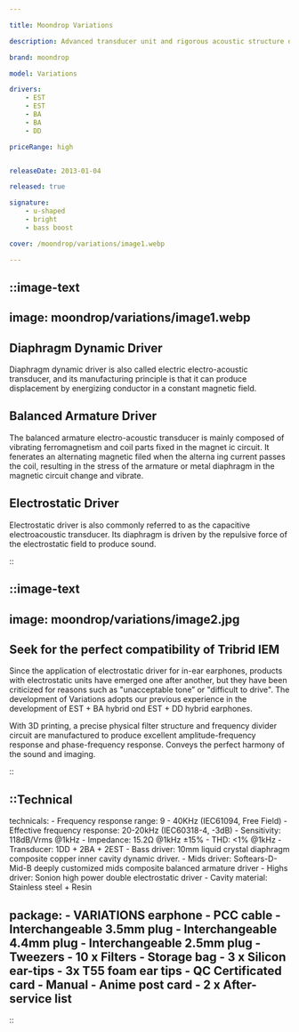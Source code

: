 ```yaml
---

title: Moondrop Variations

description: Advanced transducer unit and rigorous acoustic structure design, coupled with carefully polished physical filtering and crossover circuits, make Variations outstanding results in both linear and nonlinear distortions. Phase exhibits a high degree of uniformity across all the frequency, eliminating the common connection problems of multi-unit tribrid earphones, making the three-frequency sound fit accurately, and the sound field image is true and accurate. With the reasonable unit configuration, the total harmonic distortion of the whole frequency is less than 1%, and the odd and even harmonics are evenly distributed, and the overall tone is harmonious and clean.

brand: moondrop

model: Variations

drivers: 
    - EST
    - EST
    - BA
    - BA
    - DD

priceRange: high


releaseDate: 2013-01-04

released: true

signature:
    - u-shaped
    - bright
    - bass boost

cover: /moondrop/variations/image1.webp

---
```


::image-text
---
image: moondrop/variations/image1.webp
---
## Diaphragm Dynamic Driver

Diaphragm dynamic driver is also called electric electro-acoustic
transducer, and its manufacturing principle is that it can produce
displacement by energizing conductor in a constant magnetic field.

## Balanced Armature Driver 

The balanced armature electro-acoustic transducer is mainly composed of vibrating ferromagnetism and coil parts fixed in the magnet
ic circuit. It fenerates an alternating magnetic filed when the alterna
ing current passes the coil, resulting in the stress of the armature or
metal diaphragm in the magnetic circuit change and vibrate.

## Electrostatic Driver

Electrostatic driver is also commonly referred to as the capacitive
electroacoustic transducer. Its diaphragm is driven by the repulsive
force of the electrostatic field to produce sound. 

::

::image-text
---
image: moondrop/variations/image2.jpg
---
## Seek for the perfect compatibility of Tribrid IEM

Since the application of electrostatic driver for in-ear
earphones, products with electrostatic units have emerged
one after another, but they have been criticized for reasons
such as "unacceptable tone” or "difficult to drive".
The development of Variations adopts our previous
experience in the development of EST + BA hybrid ond EST +
DD hybrid earphones. 


With 3D printing, a precise physical
filter structure and frequency divider circuit are
manufactured to produce excellent amplitude-frequency
response and phase-frequency response. Conveys the
perfect harmony of the sound and imaging.

::

::Technical
---
technicals:
    - Frequency response range: 9 - 40KHz (IEC61094, Free Field)
    - Effective frequency response: 20-20kHz (IEC60318-4, -3dB)
    - Sensitivity: 118dB/Vrms @1kHz
    - Impedance: 15.2Ω @1kHz ±15%
    - THD: <1% @1kHz
    - Transducer: 1DD + 2BA + 2EST
    - Bass driver: 10mm liquid crystal diaphragm composite copper inner cavity dynamic driver.
    - Mids driver: Softears-D-Mid-B deeply customized mids composite balanced armature driver
    - Highs driver: Sonion high power double electrostatic driver
    - Cavity material: Stainless steel + Resin

package: 
    - VARIATIONS earphone
    - PCC cable
    - Interchangeable 3.5mm plug
    - Interchangeable 4.4mm plug
    - Interchangeable 2.5mm plug
    - Tweezers
    - 10 x Filters
    - Storage bag
    - 3 x Silicon ear-tips
    - 3x T55 foam ear tips
    - QC Certificated card
    - Manual
    - Anime post card
    - 2 x After-service list
---
::